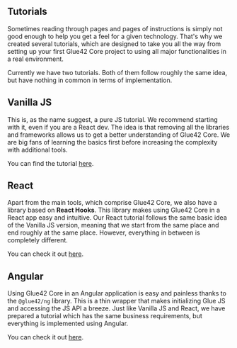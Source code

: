 ## Tutorials

Sometimes reading through pages and pages of instructions is simply not good enough to help you get a feel for a given technology. That's why we created several tutorials, which are designed to take you all the way from setting up your first Glue42 Core project to using all major functionalities in a real environment.

Currently we have two tutorials. Both of them follow roughly the same idea, but have nothing in common in terms of implementation.

## Vanilla JS

This is, as the name suggest, a pure JS tutorial. We recommend starting with it, even if you are a React dev. The idea is that removing all the libraries and frameworks allows us to get a better understanding of Glue42 Core. We are big fans of learning the basics first before increasing the complexity with additional tools.

You can find the tutorial [here](../../tutorials/vanilla-js/index.html).

## React

Apart from the main tools, which comprise Glue42 Core, we also have a library based on **React Hooks**. This library makes using Glue42 Core in a React app easy and intuitive. Our React tutorial follows the same basic idea of the Vanilla JS version, meaning that we start from the same place and end roughly at the same place. However, everything in between is completely different.

You cаn check it out [here](../../tutorials/react/index.html).

## Angular

Using Glue42 Core in an Angular application is easy and painless thanks to the `@glue42/ng` library. This is a thin wrapper that makes initializing Glue JS and accessing the JS API a breeze. Just like Vanilla JS and React, we have prepared a tutorial which has the same business requirements, but everything is implemented using Angular.

You cаn check it out [here](../../tutorials/angular/index.html).
